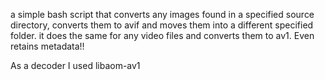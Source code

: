 a simple bash script that converts any images found in a specified source directory, 
converts them to avif and moves them into a different specified folder. 
it does the same for any video files and converts them to av1. 
Even retains metadata!!

As a decoder I used libaom-av1
